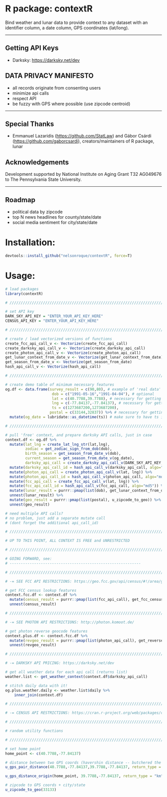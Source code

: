 # R package: contextR
Bind weather and lunar data to provide context to any dataset with an identifier column, a date column, GPS coordinates (lat/long).

---

## Getting API Keys
  - Darksky: https://darksky.net/dev

##  DATA PRIVACY MANIFESTO

  - all records originate from consenting users
  - minimize api calls
  - respect API
  - be fuzzy with GPS where possible (use zipcode centroid)
  
---

## Special Thanks
- Emmanuel Lazaridis (https://github.com/StatLaw) and Gábor Csárdi (https://github.com/gaborcsardi), creators/maintainers of R package, lunar

## Acknowledgements

Development supported by National Institute on Aging Grant T32 AG049676 to The Pennsylvania State University. 

---

## Roadmap

- political data by zipcode
- top N news headlines for county/state/date
- social media sentiment for city/state/date

# Installation:
```r
devtools::install_github("nelsonroque/contextR", force=T)

```

# Usage:

```r
# load packages
library(contextR)

# ///////////////////////////////////////////////////////////////////////////////

# set API key
DARK_SKY_API_KEY = "ENTER_YOUR_API_KEY_HERE"
CENSUS_API_KEY = "ENTER_YOUR_API_KEY_HERE"

# ///////////////////////////////////////////////////////////////////////////////

# create / load vectorized versions of functions
create_fcc_api_call_v <- Vectorize(create_fcc_api_call)
create_darksky_api_call_v <- Vectorize(create_darksky_api_call)
create_photon_api_call_v <- Vectorize(create_photon_api_call)
get_lunar_context_from_date_v <- Vectorize(get_lunar_context_from_date)
get_season_from_date_v <- Vectorize(get_season_from_date)
hash_api_call_v <- Vectorize(hash_api_call)

# ///////////////////////////////////////////////////////////////////////////////

# create demo table of minimum necessary features
og.df <- data.frame(survey_result = c(90,80), # example of 'real data'
                     dob = c("1991-05-16","1991-04-04"), # optional
                     lat = c(40.7788,39.7788), # necessary for getting weather (see conversions)
                     lng = c(-77.84137,-77.84137), # necessary for getting weather (see conversions)
                     ts = c(1273687200,1273687200),
                    postal = c(33144,32837)) %>% # necessary for getting weather (see conversions)
  mutate(og_date = lubridate::as_datetime(ts)) # make sure to have ts in as.Date format for other calls

# ///////////////////////////////////////////////////////////////////////////////

# pull 'free' context, and prepare darksky API calls, just in case
context.df <- og.df %>%
  mutate(lat_lng = create_lat_lng_str(lat,lng),
         zodiac = get_zodiac_sign_from_dob(dob),
         birth_season = get_season_from_date_v(dob),
         current_season = get_season_from_date_v(og_date),
         darksky_api_call = create_darksky_api_call_v(DARK_SKY_API_KEY, lat, lng, ts)) %>%
  mutate(darksky_api_call_id = hash_api_call_v(darksky_api_call, algo="md5")) %>%
  mutate(photon_api_call = create_photon_api_call_v(lat, lng)) %>%
  mutate(photon_api_call_id = hash_api_call_v(photon_api_call, algo="md5")) %>%
  mutate(fcc_api_call = create_fcc_api_call_v(lat, lng)) %>%
  mutate(fcc_api_call_id = hash_api_call_v(fcc_api_call, algo="md5")) %>%
  mutate(lunar_result = purrr::pmap(list(dob), get_lunar_context_from_date)) %>%
  unnest(lunar_result) %>%
  mutate(geo_result = purrr::pmap(list(postal), u_zipcode_to_geo)) %>%
  unnest(geo_result)

# need multiple API calls? 
# no problem, just add a separate mutate call
# (dont forget the additional api_call_id)

# ///////////////////////////////////////////////////////////////////////////////

# UP TO THIS POINT, ALL CONTEXT IS FREE and UNRESTRICTED

# ///////////////////////////////////////////////////////////////////////////////

# GOING FORWARD, see:
# -----------------------------------------------------------

# ///////////////////////////////////////////////////////////////////////////////

# -= SEE FCC API RESTRICTIONS: https://geo.fcc.gov/api/census/#!/area/get_area

# get FCC census lookup features
context.fcc.df <- context.df %>%
  mutate(census_result = purrr::pmap(list(fcc_api_call), get_fcc_census_metadata)) %>%
  unnest(census_result)

# ///////////////////////////////////////////////////////////////////////////////

# -= SEE PHOTON API RESTRICTIONS: http://photon.komoot.de/

# get photon reverse geocode features
context.plus.df <- context.fcc.df %>%
  mutate(revgeo_result = purrr::pmap(list(photon_api_call), get_reverse_geo_features)) %>%
  unnest(revgeo_result)

# ///////////////////////////////////////////////////////////////////////////////

# -= DARKSKY API PRICING: https://darksky.net/dev

# get all weather data for each api call (returns list)
weather.list <- get_weather_context(context.df$darksky_api_call)

# stitch daily data with it!
og.plus.weather.daily <- weather.list$daily %>%
    inner_join(context.df)

# ///////////////////////////////////////////////////////////////////////////////

# -= CENSUS API RESTRICTIONS: https://cran.r-project.org/web/packages/censusapi/vignettes/getting-started.html

# ///////////////////////////////////////////////////////////////////////////////

# random utility functions

# ///////////////////////////////////////////////////////////////////////////////

# set home point
home_point <- c(40.7788,-77.84137)

# distance between two GPS coords (havershin distance -- butchered the name)
u_gps_pair_distance(40.7788,-77.84137,39.7788,-77.84137, return_type = "km")

u_gps_distance_origin(home_point, 39.7788,-77.84137, return_type = "km")

# zipcode to GPS coords + city/state
u_zipcode_to_geo(33133)
```